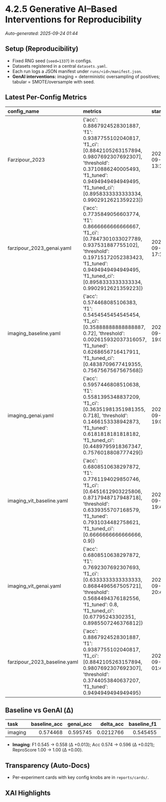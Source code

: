 # 4.2.5 Generative AI–Based Interventions for Reproducibility

_Auto-generated: 2025-09-24 01:44_

## Setup (Reproducibility)
- Fixed RNG seed (`seed=1337`) in configs.
- Datasets registered in a central `datasets.yaml`.
- Each run logs a JSON manifest under `runs/<id>/manifest.json`.
- **GenAI interventions:** imaging = deterministic oversampling of positives; tabular = SMOTE/oversample with seed.

## Latest Per-Config Metrics
| config_name                  | metrics                                                                                                                                                                                                                            | started             |
|:-----------------------------|:-----------------------------------------------------------------------------------------------------------------------------------------------------------------------------------------------------------------------------------|:--------------------|
| Farzipour_2023               | {'acc': 0.8867924528301887, 'f1': 0.9387755102040817, 'f1_ci': [0.8842105263157894, 0.9807692307692307], 'threshold': 0.3710886240005493, 'f1_tuned': 0.9494949494949495, 'f1_tuned_ci': [0.8958333333333334, 0.9902912621359223]} | 2025-09-04 13:16:12 |
| farzipour_2023_genai.yaml    | {'acc': 0.7735849056603774, 'f1': 0.8666666666666667, 'f1_ci': [0.7847301033027789, 0.937531887755102], 'threshold': 0.19715172052383423, 'f1_tuned': 0.9494949494949495, 'f1_tuned_ci': [0.8958333333333334, 0.9902912621359223]} | 2025-09-09 17:14:02 |
| imaging_baseline.yaml        | {'acc': 0.574468085106383, 'f1': 0.5454545454545454, 'f1_ci': [0.35888888888888887, 0.72], 'threshold': 0.002615932037316057, 'f1_tuned': 0.6268656716417911, 'f1_tuned_ci': [0.4838709677419355, 0.7567567567567568]}             | 2025-09-09 19:01:36 |
| imaging_genai.yaml           | {'acc': 0.5957446808510638, 'f1': 0.5581395348837209, 'f1_ci': [0.36351981351981355, 0.718], 'threshold': 0.1466153338942873, 'f1_tuned': 0.6181818181818182, 'f1_tuned_ci': [0.4489795918367347, 0.7576018808777429]}             | 2025-09-09 19:01:45 |
| imaging_vit_baseline.yaml    | {'acc': 0.6808510638297872, 'f1': 0.7761194029850746, 'f1_ci': [0.6451612903225806, 0.8717948717948718], 'threshold': 0.6339355707168579, 'f1_tuned': 0.7931034482758621, 'f1_tuned_ci': [0.6666666666666666, 0.9]}                | 2025-09-09 19:45:19 |
| imaging_vit_genai.yaml       | {'acc': 0.6808510638297872, 'f1': 0.7692307692307693, 'f1_ci': [0.6333333333333333, 0.8684496567505721], 'threshold': 0.5684494376182556, 'f1_tuned': 0.8, 'f1_tuned_ci': [0.67795243302351, 0.8985507246376812]}                  | 2025-09-09 20:47:53 |
| farzipour_2023_baseline.yaml | {'acc': 0.8867924528301887, 'f1': 0.9387755102040817, 'f1_ci': [0.8842105263157894, 0.9807692307692307], 'threshold': 0.3744053840637207, 'f1_tuned': 0.9494949494949495}                                                          | 2025-09-24 01:44:30 |

## Baseline vs GenAI (Δ)
| task    |   baseline_acc |   genai_acc |   delta_acc |   baseline_f1 |   genai_f1 |   delta_f1 |   baseline_rs |   genai_rs |   delta_rs |
|:--------|---------------:|------------:|------------:|--------------:|-----------:|-----------:|--------------:|-----------:|-----------:|
| imaging |       0.574468 |    0.595745 |   0.0212766 |      0.545455 |    0.55814 |   0.012685 |             1 |          1 |          0 |
- **Imaging**: F1 0.545 → 0.558 (Δ +0.013); Acc 0.574 → 0.596 (Δ +0.021); ReproScore 1.00 → 1.00 (Δ +0.00).

## Transparency (Auto-Docs)
- Per-experiment cards with key config knobs are in `reports/cards/`.

## XAI Highlights